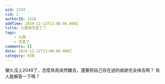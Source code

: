 ```yaml
---
aid: 2234
cid: 2
authorID: 2228
addTime: 2019-12-12T13:00:00.000Z
title: 九頭鳥怎麼了？
tags:
    - 九頭
    - 怎麼了
comments: []
date: 2019-12-12T13:00:00.000Z
category: 时政
---
```


蠻久沒上2049了，怎麼鳥鳥突然離去，還要把自己存在過的痕跡完全抹去啊？ 有人能解答一下嗎？
